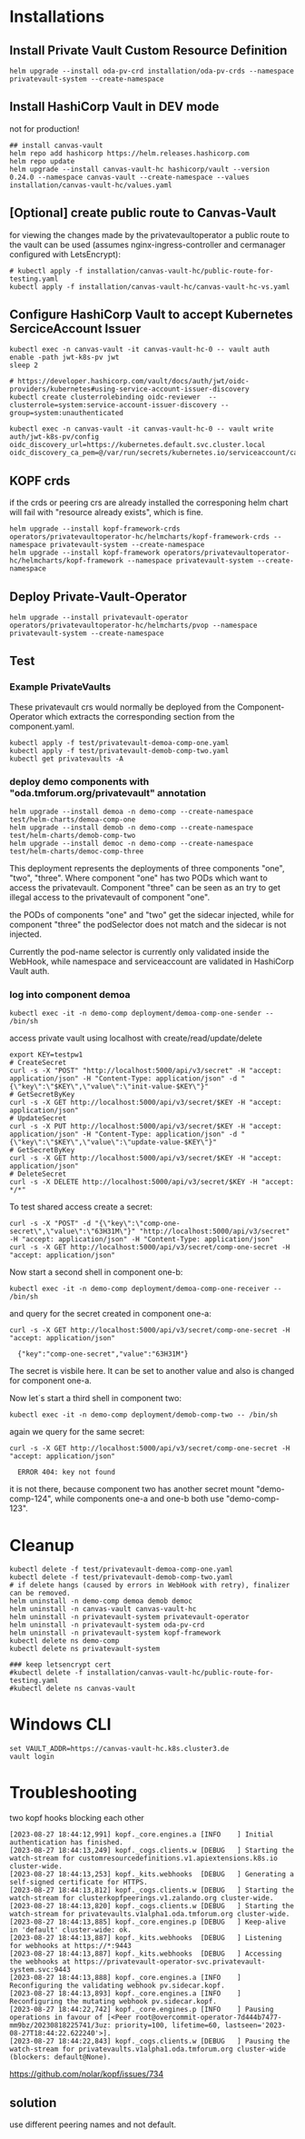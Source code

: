 # Installations

## Install Private Vault Custom Resource Definition

```
helm upgrade --install oda-pv-crd installation/oda-pv-crds --namespace privatevault-system --create-namespace
```

## Install HashiCorp Vault in DEV mode

not for production!

```
## install canvas-vault
helm repo add hashicorp https://helm.releases.hashicorp.com
helm repo update
helm upgrade --install canvas-vault-hc hashicorp/vault --version 0.24.0 --namespace canvas-vault --create-namespace --values installation/canvas-vault-hc/values.yaml
```

## [Optional] create public route to Canvas-Vault

for viewing the changes made by the privatevaultoperator a public route to the vault can be used 
(assumes nginx-ingress-controller and cermanager configured with LetsEncrypt):

```
# kubectl apply -f installation/canvas-vault-hc/public-route-for-testing.yaml
kubectl apply -f installation/canvas-vault-hc/canvas-vault-hc-vs.yaml

```

## Configure HashiCorp Vault to accept Kubernetes SerciceAccount Issuer

```
kubectl exec -n canvas-vault -it canvas-vault-hc-0 -- vault auth enable -path jwt-k8s-pv jwt
sleep 2

# https://developer.hashicorp.com/vault/docs/auth/jwt/oidc-providers/kubernetes#using-service-account-issuer-discovery
kubectl create clusterrolebinding oidc-reviewer  --clusterrole=system:service-account-issuer-discovery --group=system:unauthenticated

kubectl exec -n canvas-vault -it canvas-vault-hc-0 -- vault write auth/jwt-k8s-pv/config oidc_discovery_url=https://kubernetes.default.svc.cluster.local oidc_discovery_ca_pem=@/var/run/secrets/kubernetes.io/serviceaccount/ca.crt
```

## KOPF crds

if the crds or peering crs are already installed the corresponing helm chart will fail with "resource already exists", which is fine.

```
helm upgrade --install kopf-framework-crds operators/privatevaultoperator-hc/helmcharts/kopf-framework-crds --namespace privatevault-system --create-namespace
helm upgrade --install kopf-framework operators/privatevaultoperator-hc/helmcharts/kopf-framework --namespace privatevault-system --create-namespace
```



## Deploy Private-Vault-Operator

```
helm upgrade --install privatevault-operator operators/privatevaultoperator-hc/helmcharts/pvop --namespace privatevault-system --create-namespace
```


## Test


### Example PrivateVaults

These privatevault crs would normally be deployed from the Component-Operator which extracts the corresponding section from the component.yaml.

```
kubectl apply -f test/privatevault-demoa-comp-one.yaml
kubectl apply -f test/privatevault-demob-comp-two.yaml
kubectl get privatevaults -A
```

### deploy demo components with "oda.tmforum.org/privatevault" annotation

```
helm upgrade --install demoa -n demo-comp --create-namespace test/helm-charts/demoa-comp-one
helm upgrade --install demob -n demo-comp --create-namespace test/helm-charts/demob-comp-two
helm upgrade --install democ -n demo-comp --create-namespace test/helm-charts/democ-comp-three
```

This deployment represents the deployments of three components "one", "two", "three".
Where component "one" has two PODs which want to access the privatevault.
Component "three" can be seen as an try to get illegal access to the privatevault of component "one".

the PODs of components "one" and "two" get the sidecar injected, 
while for component "three" the podSelector does not match and the sidecar is not injected.

Currently the pod-name selector is currently only validated inside the WebHook, 
while namespace and serviceaccount are validated in HashiCorp Vault auth.


### log into component demoa

```
kubectl exec -it -n demo-comp deployment/demoa-comp-one-sender -- /bin/sh
```

access private vault using localhost with create/read/update/delete

```
export KEY=testpw1
# CreateSecret
curl -s -X "POST" "http://localhost:5000/api/v3/secret" -H "accept: application/json" -H "Content-Type: application/json" -d "{\"key\":\"$KEY\",\"value\":\"init-value-$KEY\"}"
# GetSecretByKey
curl -s -X GET http://localhost:5000/api/v3/secret/$KEY -H "accept: application/json"
# UpdateSecret
curl -s -X PUT http://localhost:5000/api/v3/secret/$KEY -H "accept: application/json" -H "Content-Type: application/json" -d "{\"key\":\"$KEY\",\"value\":\"update-value-$KEY\"}"
# GetSecretByKey
curl -s -X GET http://localhost:5000/api/v3/secret/$KEY -H "accept: application/json"
# DeleteSecret
curl -s -X DELETE http://localhost:5000/api/v3/secret/$KEY -H "accept: */*"
```

To test shared access create a secret:

```
curl -s -X "POST" -d "{\"key\":\"comp-one-secret\",\"value\":\"63H31M\"}" "http://localhost:5000/api/v3/secret" -H "accept: application/json" -H "Content-Type: application/json" 
curl -s -X GET http://localhost:5000/api/v3/secret/comp-one-secret -H "accept: application/json"
```

Now start a second shell in component one-b:

```
kubectl exec -it -n demo-comp deployment/demoa-comp-one-receiver -- /bin/sh
```

and query for the secret created in component one-a:

```
curl -s -X GET http://localhost:5000/api/v3/secret/comp-one-secret -H "accept: application/json"

  {"key":"comp-one-secret","value":"63H31M"}
```

The secret is visbile here.
It can be set to another value and also is changed for component one-a.

Now let´s start a third shell in component two:

```
kubectl exec -it -n demo-comp deployment/demob-comp-two -- /bin/sh
```

again we query for the same secret:

```
curl -s -X GET http://localhost:5000/api/v3/secret/comp-one-secret -H "accept: application/json"

  ERROR 404: key not found
```

it is not there, because component two has another secret mount "demo-comp-124", while 
components one-a and one-b both use "demo-comp-123".


# Cleanup

```
kubectl delete -f test/privatevault-demoa-comp-one.yaml
kubectl delete -f test/privatevault-demob-comp-two.yaml
# if delete hangs (caused by errors in WebHook with retry), finalizer can be removed.
helm uninstall -n demo-comp demoa demob democ
helm uninstall -n canvas-vault canvas-vault-hc
helm uninstall -n privatevault-system privatevault-operator 
helm uninstall -n privatevault-system oda-pv-crd
helm uninstall -n privatevault-system kopf-framework 
kubectl delete ns demo-comp
kubectl delete ns privatevault-system 

### keep letsencrypt cert
#kubectl delete -f installation/canvas-vault-hc/public-route-for-testing.yaml
#kubectl delete ns canvas-vault  
```


# Windows CLI

```
set VAULT_ADDR=https://canvas-vault-hc.k8s.cluster3.de
vault login
```

# Troubleshooting

two kopf hooks blocking each other

```
[2023-08-27 18:44:12,991] kopf._core.engines.a [INFO    ] Initial authentication has finished.
[2023-08-27 18:44:13,249] kopf._cogs.clients.w [DEBUG   ] Starting the watch-stream for customresourcedefinitions.v1.apiextensions.k8s.io cluster-wide.
[2023-08-27 18:44:13,253] kopf._kits.webhooks  [DEBUG   ] Generating a self-signed certificate for HTTPS.
[2023-08-27 18:44:13,812] kopf._cogs.clients.w [DEBUG   ] Starting the watch-stream for clusterkopfpeerings.v1.zalando.org cluster-wide.
[2023-08-27 18:44:13,820] kopf._cogs.clients.w [DEBUG   ] Starting the watch-stream for privatevaults.v1alpha1.oda.tmforum.org cluster-wide.
[2023-08-27 18:44:13,885] kopf._core.engines.p [DEBUG   ] Keep-alive in 'default' cluster-wide: ok.
[2023-08-27 18:44:13,887] kopf._kits.webhooks  [DEBUG   ] Listening for webhooks at https://*:9443
[2023-08-27 18:44:13,887] kopf._kits.webhooks  [DEBUG   ] Accessing the webhooks at https://privatevault-operator-svc.privatevault-system.svc:9443
[2023-08-27 18:44:13,888] kopf._core.engines.a [INFO    ] Reconfiguring the validating webhook pv.sidecar.kopf.
[2023-08-27 18:44:13,893] kopf._core.engines.a [INFO    ] Reconfiguring the mutating webhook pv.sidecar.kopf.
[2023-08-27 18:44:22,742] kopf._core.engines.p [INFO    ] Pausing operations in favour of [<Peer root@overcommit-operator-7d444b7477-mm9bz/20230818225741/3uz: priority=100, lifetime=60, lastseen='2023-08-27T18:44:22.622240'>].
[2023-08-27 18:44:22,843] kopf._cogs.clients.w [DEBUG   ] Pausing the watch-stream for privatevaults.v1alpha1.oda.tmforum.org cluster-wide (blockers: default@None).
```

https://github.com/nolar/kopf/issues/734

## solution

use different peering names and not default.

